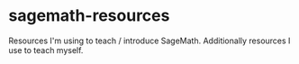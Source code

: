 # sagemath-resources

Resources I'm using to teach / introduce SageMath.
Additionally resources I use to teach myself.
